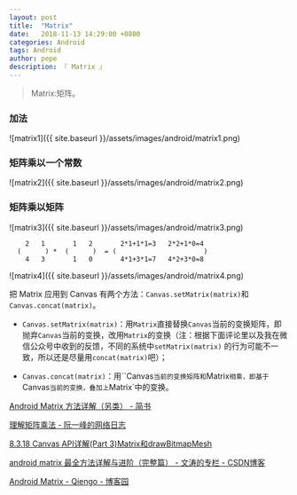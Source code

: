 ```yaml
---
layout: post
title:  "Matrix"
date:   2018-11-13 14:29:00 +0800
categories: Android
tags: Android
author: pepe
description: 『 Matrix 』
---
```


> Matrix:矩阵。

### **加法**

![matrix1]({{ site.baseurl }}/assets/images/android/matrix1.png)

### **矩阵乘以一个常数**

![matrix2]({{ site.baseurl }}/assets/images/android/matrix2.png)

### **矩阵乘以矩阵**
![matrix3]({{ site.baseurl }}/assets/images/android/matrix3.png)

```
    2   1       1   2       2*1+1*1=3   2*2+1*0=4
  (      ) *  (      )  = (                      )
    4   3       1   0       4*1+3*1=7   4*2+3*0=8
```   
    
![matrix4]({{ site.baseurl }}/assets/images/android/matrix4.png)


把 Matrix 应用到 Canvas 有两个方法：`Canvas.setMatrix(matrix)`和`Canvas.concat(matrix)`。

* `Canvas.setMatrix(matrix)`：用`Matrix`直接替换`Canvas`当前的变换矩阵，即抛弃`Canvas`当前的变换，改用`Matrix`的变换（注：根据下面评论里以及我在微信公众号中收到的反馈，不同的系统中`setMatrix(matrix)` 的行为可能不一致，所以还是尽量用`concat(matrix)`吧）；

* `Canvas.concat(matrix)`：用``Canvas`当前的变换矩阵和`Matrix`相乘，即基于`Canvas`当前的变换，叠加上`Matrix`中的变换。

[Android Matrix 方法详解（另类） - 简书](https://www.jianshu.com/p/6cd77d511510)

[理解矩阵乘法 - 阮一峰的网络日志](http://www.ruanyifeng.com/blog/2015/09/matrix-multiplication.html)

[8.3.18 Canvas API详解(Part 3)Matrix和drawBitmapMesh](http://www.runoob.com/w3cnote/android-tutorial-canvas-api3.html)

[android matrix 最全方法详解与进阶（完整篇） - 文涛的专栏 - CSDN博客](https://blog.csdn.net/cquwentao/article/details/51445269)

[Android Matrix - Qiengo - 博客园](http://www.cnblogs.com/qiengo/archive/2012/06/30/2570874.html#Matrix_theory)



















